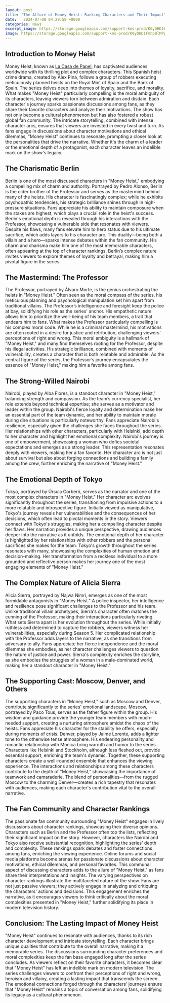 ```yaml
---
layout: post
title: "The Allure of Money Heist: Ranking Characters and Their Impact"
date:   2024-07-08 04:29:59 +0000
categories: News
excerpt_image: https://storage.googleapis.com/support-kms-prod/K0yDHD1Fmnp0lMPptD9w4PiNV9IuJVHPdHz4
image: https://storage.googleapis.com/support-kms-prod/K0yDHD1Fmnp0lMPptD9w4PiNV9IuJVHPdHz4
---
```


## Introduction to Money Heist 
Money Heist, known as [La Casa de Papel](https://fr.edu.vn/en/Money_Heist), has captivated audiences worldwide with its thrilling plot and complex characters. This Spanish heist crime drama, created by Álex Pina, follows a group of robbers executing meticulously planned heists on the Royal Mint of Spain and the Bank of Spain. The series delves deep into themes of loyalty, sacrifice, and morality. What makes "Money Heist" particularly compelling is the moral ambiguity of its characters, leaving viewers torn between admiration and disdain. Each character's journey sparks passionate discussions among fans, as they share their favorite characters and analyze their motivations.
The show has not only become a cultural phenomenon but has also fostered a robust global fan community. The intricate storytelling, combined with intense character arcs, ensures that viewers are invested in every twist and turn. As fans engage in discussions about character motivations and ethical dilemmas, "Money Heist" continues to resonate, prompting a closer look at the personalities that drive the narrative. Whether it's the charm of a leader or the emotional depth of a protagonist, each character leaves an indelible mark on the show's legacy.
## The Charismatic Berlin
Berlin is one of the most discussed characters in "Money Heist," embodying a compelling mix of charm and authority. Portrayed by Pedro Alonso, Berlin is the older brother of the Professor and serves as the mastermind behind many of the heists. His character is fascinatingly complex; while he exhibits psychopathic tendencies, his strategic brilliance shines through in high-pressure situations. Fans appreciate his ability to maintain composure when the stakes are highest, which plays a crucial role in the heist's success.
Berlin's emotional depth is revealed through his interactions with the Professor, showcasing a vulnerable side that resonates with viewers. Despite his flaws, many fans elevate him to hero status due to his ultimate sacrifice, which adds layers to his character arc. This duality—being both a villain and a hero—sparks intense debates within the fan community. His charm and charisma make him one of the most memorable characters, often appearing at the top of character rankings. Berlin’s complex nature invites viewers to explore themes of loyalty and betrayal, making him a pivotal figure in the series.
## The Mastermind: The Professor
The Professor, portrayed by Álvaro Morte, is the genius orchestrating the heists in "Money Heist." Often seen as the moral compass of the series, his meticulous planning and psychological manipulation set him apart from traditional villains. The Professor’s intelligence and foresight keep the police at bay, solidifying his role as the series' anchor. His empathetic nature allows him to prioritize the well-being of his team members, a trait that endears him to fans. 
What makes the Professor particularly compelling is his complex moral code. While he is a criminal mastermind, his motivations are often rooted in a desire for justice and retribution, challenging viewers' perceptions of right and wrong. This moral ambiguity is a hallmark of "Money Heist," and many find themselves rooting for the Professor, despite his illegal activities. His strategic brilliance, combined with moments of vulnerability, creates a character that is both relatable and admirable. As the central figure of the series, the Professor’s journey encapsulates the essence of "Money Heist," making him a favorite among fans.
## The Strong-Willed Nairobi
Nairobi, played by Alba Flores, is a standout character in "Money Heist," balancing strength and compassion. As the team’s currency specialist, her role extends beyond technical expertise; she serves as a motivator and leader within the group. Nairobi's fierce loyalty and determination make her an essential part of the team dynamic, and her ability to maintain morale during dire situations is particularly noteworthy. 
Fans appreciate Nairobi's resilience, especially given the challenges she faces throughout the series. Her relationships with other characters, particularly with Helsinki, add depth to her character and highlight her emotional complexity. Nairobi's journey is one of empowerment, showcasing a woman who defies societal expectations and emerges as a strong leader. This representation resonates deeply with viewers, making her a fan favorite. Her character arc is not just about survival but also about forging connections and building a family among the crew, further enriching the narrative of "Money Heist."
## The Emotional Depth of Tokyo
Tokyo, portrayed by Úrsula Corberó, serves as the narrator and one of the most complex characters in "Money Heist." Her character arc evolves significantly throughout the series, transitioning from impulsive actions to a more relatable and introspective figure. Initially viewed as manipulative, Tokyo's journey reveals her vulnerabilities and the consequences of her decisions, which often lead to pivotal moments in the story.
Viewers connect with Tokyo's struggles, making her a compelling character despite her flaws. Her narration provides a unique perspective, drawing audiences deeper into the narrative as it unfolds. The emotional depth of her character is highlighted by her relationships with other robbers and the personal sacrifices she makes for the team. Tokyo's growth throughout the series resonates with many, showcasing the complexities of human emotion and decision-making. Her transformation from a reckless individual to a more grounded and reflective person makes her journey one of the most engaging elements of "Money Heist."
## The Complex Nature of Alicia Sierra
Alicia Sierra, portrayed by Najwa Nimri, emerges as one of the most formidable antagonists in "Money Heist." A police inspector, her intelligence and resilience pose significant challenges to the Professor and his team. Unlike traditional villain archetypes, Sierra's character often matches the cunning of the Professor, making their interactions particularly riveting. 
What sets Sierra apart is her evolution throughout the series. While initially ruthless and determined to capture the robbers, viewers witness her vulnerabilities, especially during Season 5. Her complicated relationship with the Professor adds layers to the narrative, as she transitions from adversary to ally. Fans appreciate her fierce independence and the moral dilemmas she embodies, as her character challenges viewers to question the nature of justice and power. Sierra's complexity enriches the storyline, as she embodies the struggles of a woman in a male-dominated world, making her a standout character in "Money Heist."
## The Supporting Cast: Moscow, Denver, and Others
The supporting characters in "Money Heist," such as Moscow and Denver, contribute significantly to the series' emotional landscape. Moscow, portrayed by Paco Tous, serves as the father figure within the group. His wisdom and guidance provide the younger team members with much-needed support, creating a nurturing atmosphere amidst the chaos of the heists. Fans appreciate his character for the stability he offers, especially during moments of crisis.
Denver, played by Jaime Lorente, adds a lighter tone to the otherwise tense atmosphere. His endearing personality and romantic relationship with Monica bring warmth and humor to the series. Characters like Helsinki and Stockholm, although less fleshed out, provide essential support, enriching the team's dynamic. Together, these supporting characters create a well-rounded ensemble that enhances the viewing experience.
The interactions and relationships among these characters contribute to the depth of "Money Heist," showcasing the importance of teamwork and camaraderie. The blend of personalities—from the rugged Moscow to the charming Denver—creates a rich tapestry that resonates with audiences, making each character's contribution vital to the overall narrative.
## The Fan Community and Character Rankings
The passionate fan community surrounding "Money Heist" engages in lively discussions about character rankings, showcasing their diverse opinions. Characters such as Berlin and the Professor often top the lists, reflecting their significant impact on the story. However, characters like Nairobi and Tokyo also receive substantial recognition, highlighting the series' depth and complexity. 
These rankings spark debates and foster connections among fans, enriching the viewing experience. Online forums and social media platforms become arenas for passionate discussions about character motivations, ethical dilemmas, and personal favorites. This communal aspect of discussing characters adds to the allure of "Money Heist," as fans share their interpretations and insights.
The varying perspectives on character rankings illustrate the multifaceted nature of the show. Fans are not just passive viewers; they actively engage in analyzing and critiquing the characters' actions and decisions. This engagement enriches the narrative, as it encourages viewers to think critically about the moral complexities presented in "Money Heist," further solidifying its place in modern television history.
## Conclusion: The Lasting Impact of Money Heist
"Money Heist" continues to resonate with audiences, thanks to its rich character development and intricate storytelling. Each character brings unique qualities that contribute to the overall narrative, making it a memorable series. The discussions surrounding character preferences and moral complexities keep the fan base engaged long after the series concludes.
As viewers reflect on their favorite characters, it becomes clear that "Money Heist" has left an indelible mark on modern television. The series challenges viewers to confront their perceptions of right and wrong, heroism and villainy, creating a lasting impact that transcends the screen. The emotional connections forged through the characters' journeys ensure that "Money Heist" remains a topic of conversation among fans, solidifying its legacy as a cultural phenomenon.